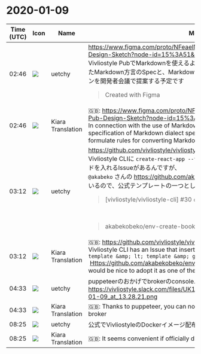 # 2020-01-09

|Time (UTC)|Icon|Name|Message|
|---|---|---|---|
|<span id="1578538015.002400">02:46</span>|![](https://avatars.slack-edge.com/2020-01-10/887966969570_c859f367523236ef0fbd_72.png)|uetchy|<https://www.figma.com/proto/NFeaelM6wJ4aM2GTJJZcpS/Vivliostyle-Pub-Design-Sketch?node-id=15%3A51&amp;scaling=min-zoom><br>Vivliostyle PubでMarkdownを使えるようにすることに関連して、書籍執筆に特化したMarkdown方言のSpecと、MarkdownをHTMLに変換するルールを策定するプランを開発者会議で提案する予定です<br><blockquote>Created with Figma</blockquote>|
|<span id="1578538018.002500">02:46</span>|![](https://avatars.slack-edge.com/2019-08-21/732685848020_f3f20736795184660348_72.png)|Kiara Translation|🇬🇧: <https://www.figma.com/proto/NFeaelM6wJ4aM2GTJJZcpS/Vivliostyle-Pub-Design-Sketch?node-id=15%3A51&amp;scaling=min-zoom><br>In connection with the use of Markdown in Vivliostyle Pub, we will propose a specification of Markdown dialect specialized for book writing and a plan to formulate rules for converting Markdown to HTML at the developer meeting.|
|<span id="1578539536.005200">03:12</span>|![](https://avatars.slack-edge.com/2020-01-10/887966969570_c859f367523236ef0fbd_72.png)|uetchy|<https://github.com/vivliostyle/vivliostyle-cli/issues/30><br>Vivliostyle CLIに `create-react-app --template &lt;template&gt;` のようなコマンドを入れるIssueがあるんですが、<br>`@akabeko` さんの <https://github.com/akabekobeko/env-create-book> が良く出来ているので、公式テンプレートの一つとして採用すると良さそう<br><blockquote>[vivliostyle/vivliostyle-cli] #30 `create` command</blockquote><br><blockquote>akabekobeko/env-create-book</blockquote>|
|<span id="1578539538.005500">03:12</span>|![](https://avatars.slack-edge.com/2019-08-21/732685848020_f3f20736795184660348_72.png)|Kiara Translation|🇬🇧: <https://github.com/vivliostyle/vivliostyle-cli/issues/30><br>Vivliostyle CLI has an Issue that inserts commands like `create-react-app --template &amp; lt; template &amp; gt;`<br> <Https://github.com/akabekobeko/env-create-book> is well done, so I thought it would be nice to adopt it as one of the official templates.|
|<span id="1578544393.005800">04:33</span>|![](https://avatars.slack-edge.com/2020-01-10/887966969570_c859f367523236ef0fbd_72.png)|uetchy|puppeteerのおかげでbrokerのconsole.log出力をデバッグできるようになった✨<br>https://vivliostyle.slack.com/files/UK1GQ9TF0/FSH8GL08N/screen_shot_2020-01-09_at_13.28.21.png|
|<span id="1578544394.006100">04:33</span>|![](https://avatars.slack-edge.com/2019-08-21/732685848020_f3f20736795184660348_72.png)|Kiara Translation|🇬🇧: Thanks to puppeteer, you can now debug the console.log output of the broker|
|<span id="1578558342.006700">08:25</span>|![](https://avatars.slack-edge.com/2020-01-10/887966969570_c859f367523236ef0fbd_72.png)|uetchy|公式でVivliostyleのDockerイメージ配布されてたら便利そう|
|<span id="1578558344.006800">08:25</span>|![](https://avatars.slack-edge.com/2019-08-21/732685848020_f3f20736795184660348_72.png)|Kiara Translation|🇬🇧: It seems convenient if officially distributed Vivliostyle Docker image|
